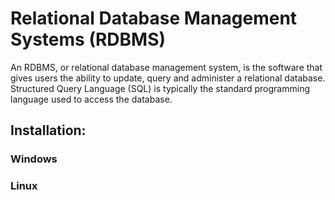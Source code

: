 # Relational Database Management Systems (RDBMS)
An RDBMS, or relational database management system, is the software that gives users the ability to update, query and administer a relational database. Structured Query Language (SQL) is typically the standard programming language used to access the database.

## Installation:

### Windows

### Linux
